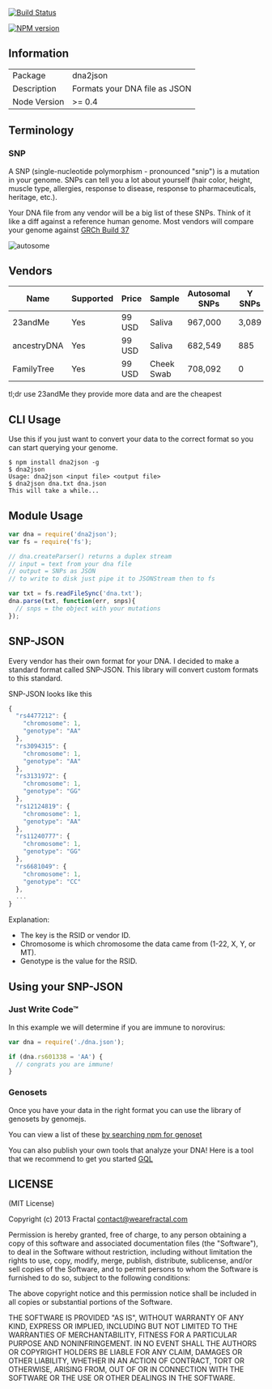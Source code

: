[![Build Status](https://travis-ci.org/genomejs/dna2json.png?branch=master)](https://travis-ci.org/genomejs/dna2json)

[![NPM version](https://badge.fury.io/js/dna2json.png)](http://badge.fury.io/js/dna2json)

## Information

<table>
<tr>
<td>Package</td><td>dna2json</td>
</tr>
<tr>
<td>Description</td>
<td>Formats your DNA file as JSON</td>
</tr>
<tr>
<td>Node Version</td>
<td>>= 0.4</td>
</tr>
</table>

## Terminology

### SNP

A SNP (single-nucleotide polymorphism - pronounced "snip") is a mutation in your genome. SNPs can tell you a lot about yourself (hair color, height, muscle type, allergies, response to disease, response to pharmaceuticals, heritage, etc.).

Your DNA file from any vendor will be a big list of these SNPs. Think of it like a diff against a reference human genome. Most vendors will compare your genome against [GRCh Build 37](http://www.ncbi.nlm.nih.gov/assembly/2758/)

![autosome](http://www.isogg.org/w/images/e/ed/Autosomes_diagram.jpg)

## Vendors

| Name | Supported | Price | Sample | Autosomal SNPs | Y SNPs | X SNPs | MT SNPs | Raw Data |
|------|-----------|-------|--------|----------------|--------|--------|---------|----------|
| 23andMe | Yes | 99 USD | Saliva | 967,000 | 3,089 | 26,087 | 2,737 | [Yes](https://www.23andme.com/you/download/) |
| ancestryDNA | Yes | 99 USD | Saliva | 682,549 | 885 | 17,604 | 0 | [Yes](http://ldna.ancestry.com/atFAQ.aspx#raw-3) |
| FamilyTree | Yes | 99 USD | Cheek Swab | 708,092 | 0 | 18,091 | 0 | [Yes](http://www.familytreedna.com/faq/answers.aspx?id=17#606) |

tl;dr use 23andMe they provide more data and are the cheapest

## CLI Usage

Use this if you just want to convert your data to the correct format so you can start querying your genome.

```
$ npm install dna2json -g
$ dna2json
Usage: dna2json <input file> <output file>
$ dna2json dna.txt dna.json
This will take a while...
```

## Module Usage

```javascript
var dna = require('dna2json');
var fs = require('fs');

// dna.createParser() returns a duplex stream
// input = text from your dna file
// output = SNPs as JSON
// to write to disk just pipe it to JSONStream then to fs

var txt = fs.readFileSync('dna.txt');
dna.parse(txt, function(err, snps){
  // snps = the object with your mutations
});
```

## SNP-JSON

Every vendor has their own format for your DNA. I decided to make a standard format called SNP-JSON. This library will convert custom formats to this standard.

SNP-JSON looks like this

```javascript
{
  "rs4477212": {
    "chromosome": 1,
    "genotype": "AA"
  },
  "rs3094315": {
    "chromosome": 1,
    "genotype": "AA"
  },
  "rs3131972": {
    "chromosome": 1,
    "genotype": "GG"
  },
  "rs12124819": {
    "chromosome": 1,
    "genotype": "AA"
  },
  "rs11240777": {
    "chromosome": 1,
    "genotype": "GG"
  },
  "rs6681049": {
    "chromosome": 1,
    "genotype": "CC"
  },
  ...
}
```

Explanation:

- The key is the RSID or vendor ID.
- Chromosome is which chromosome the data came from (1-22, X, Y, or MT).
- Genotype is the value for the RSID.

## Using your SNP-JSON

### Just Write Code™

In this example we will determine if you are immune to norovirus:

```js
var dna = require('./dna.json');

if (dna.rs601338 = 'AA') {
  // congrats you are immune!
}
```

### Genosets

Once you have your data in the right format you can use the library of genosets by genomejs.

You can view a list of these [by searching npm for genoset](https://npmjs.org/search?q=genoset)

You can also publish your own tools that analyze your DNA! Here is a tool that we recommend to get you started [GQL](https://github.com/genomejs/gql)

## LICENSE

(MIT License)

Copyright (c) 2013 Fractal <contact@wearefractal.com>

Permission is hereby granted, free of charge, to any person obtaining
a copy of this software and associated documentation files (the
"Software"), to deal in the Software without restriction, including
without limitation the rights to use, copy, modify, merge, publish,
distribute, sublicense, and/or sell copies of the Software, and to
permit persons to whom the Software is furnished to do so, subject to
the following conditions:

The above copyright notice and this permission notice shall be
included in all copies or substantial portions of the Software.

THE SOFTWARE IS PROVIDED "AS IS", WITHOUT WARRANTY OF ANY KIND,
EXPRESS OR IMPLIED, INCLUDING BUT NOT LIMITED TO THE WARRANTIES OF
MERCHANTABILITY, FITNESS FOR A PARTICULAR PURPOSE AND
NONINFRINGEMENT. IN NO EVENT SHALL THE AUTHORS OR COPYRIGHT HOLDERS BE
LIABLE FOR ANY CLAIM, DAMAGES OR OTHER LIABILITY, WHETHER IN AN ACTION
OF CONTRACT, TORT OR OTHERWISE, ARISING FROM, OUT OF OR IN CONNECTION
WITH THE SOFTWARE OR THE USE OR OTHER DEALINGS IN THE SOFTWARE.
